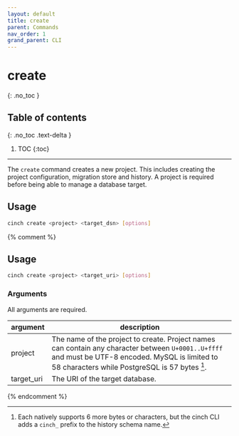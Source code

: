```yaml
---
layout: default
title: create
parent: Commands
nav_order: 1
grand_parent: CLI
---
```


# create
{: .no_toc }

## Table of contents
{: .no_toc .text-delta }

1. TOC
{:toc}
----

The `create` command creates a new project. This includes creating the project configuration, migration store and 
history. A project is required before being able to manage a database target.

## Usage
```bash
cinch create <project> <target_dsn> [options]
```

{% comment %}
## Usage
```bash
cinch create <project> <target_uri> [options]
```

### Arguments
All arguments are required.

| argument   | description                                                                                                                                                                                                |
|------------|------------------------------------------------------------------------------------------------------------------------------------------------------------------------------------------------------------|
| project    | The name of the project to create. Project names can contain any character between `U+0001..U+ffff` and must be UTF-8 encoded. MySQL is limited to 58 characters while PostgreSQL is 57 bytes [^name-len]. |
| target_uri | The URI of the target database.                                                                                                                                                                            |

[^name-len]: Each natively supports 6 more bytes or characters, but the cinch CLI adds a `cinch_` prefix to the history schema name.

{% endcomment %}